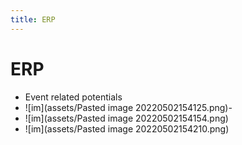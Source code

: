 ```yaml
---
title: ERP
---
```


# ERP
- Event related potentials
- ![im](assets/Pasted image 20220502154125.png)- 
- ![im](assets/Pasted image 20220502154154.png)
- ![im](assets/Pasted image 20220502154210.png)




























